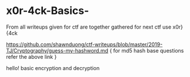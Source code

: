 # x0r-4ck-Basics-
From all writeups given for ctf are together gathered for next ctf use x0r}{4ck


https://github.com/shawnduong/ctf-writeups/blob/master/2019-TJ/Cryptography/guess-my-hashword.md
{ for md5 hash base questions refer the above link }

hello!
basic encryption and decryption 
